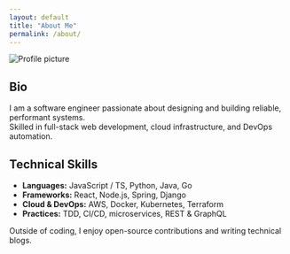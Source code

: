 ```yaml
---
layout: default
title: "About Me"
permalink: /about/
---
```


<img src="https://via.placeholder.com/200" alt="Profile picture" class="profile-pic" />

## Bio

I am a software engineer passionate about designing and building reliable, performant systems.  
Skilled in full-stack web development, cloud infrastructure, and DevOps automation.

## Technical Skills

- **Languages:** JavaScript / TS, Python, Java, Go  
- **Frameworks:** React, Node.js, Spring, Django  
- **Cloud & DevOps:** AWS, Docker, Kubernetes, Terraform  
- **Practices:** TDD, CI/CD, microservices, REST & GraphQL

Outside of coding, I enjoy open-source contributions and writing technical blogs.

